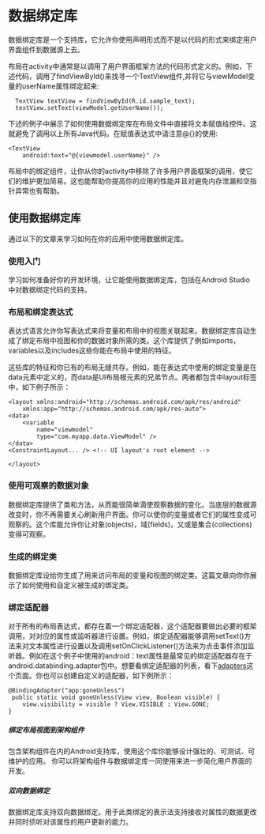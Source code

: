 
# 数据绑定库 

数据绑定库是一个支持库，它允许你使用声明形式而不是以代码的形式来绑定用户界面组件到数据源上去。

布局在activity中通常是以调用了用户界面框架方法的代码形式定义的。例如，下述代码，调用了findViewById()来找寻一个TextView组件,并将它与viewModel变量的userName属性绑定起来:

      TextView textView = findViewById(R.id.sample_text);
      textView.setText(viewModel.getUserName());

下述的例子中展示了如何使用数据绑定库在布局文件中直接将文本赋值给控件。这就避免了调用以上所有Java代码。在赋值表达式中请注意@{}的使用:


    <TextView
        android:text="@{viewmodel.userName}" />
        
布局中的绑定组件，让你从你的activity中移除了许多用户界面框架的调用，使它们的维护更加简易。这也能帮助你提高你的应用的性能并且对避免内存泄漏和空指针异常也有帮助。    
   
## 使用数据绑定库

通过以下的文章来学习如何在你的应用中使用数据绑定库。

### 使用入门

学习如何准备好你的开发环境，让它能使用数据绑定库，包括在Android Studio中对数据绑定代码的支持。

### 布局和绑定表达式

表达式语言允许你写表达式来将变量和布局中的视图关联起来。数据绑定库自动生成了绑定布局中视图和你的数据对象所需的类。这个库提供了例如imports，variables以及includes这些你能在布局中使用的特征。

这些库的特征和你已有的布局无缝共存。例如，能在表达式中使用的绑定变量是在data元素中定义的，而data是UI布局根元素的兄弟节点。两者都包含中layout标签中，如下例子所示：
    
    <layout xmlns:android="http://schemas.android.com/apk/res/android"
        xmlns:app="http://schemas.android.com/apk/res-auto">
    <data>
        <variable
            name="viewmodel"
            type="com.myapp.data.ViewModel" />
    </data>
    <ConstraintLayout... /> <!-- UI layout's root element -->
   
    </layout>
    
### 使用可观察的数据对象

数据绑定库提供了类和方法，从而能很简单滴使观察数据的变化。当底层的数据源改变时，你不再需要关心刷新用户界面。你可以使你的变量或者它们的属性变成可观察的。这个库能允许你让对象(objects)，域(fields)，又或是集合(collections)变得可观察。

### 生成的绑定类

数据绑定库设给你生成了用来访问布局的变量和视图的绑定类。这篇文章向你你展示了如何使用和自定义被生成的绑定类。

### 绑定适配器

对于所有的布局表达式，都存在着一个绑定适配器，这个适配器要做出必要的框架调用，对对应的属性或监听器进行设置。例如，绑定适配器能够调用setText()方法来对文本属性进行设置以及调用setOnClickListener()方法来为点击事件添加监听器。例如在这个例子中使用的android：text属性是最常见的绑定适配器存在于android.databinding.adapter包中。想要看绑定适配器的列表，看下[adapters](https://android.googlesource.com/platform/frameworks/data-binding/+/studio-master-dev/extensions/baseAdapters/src/main/java/androidx/databinding/adapters)这个页面。你也可以创建自定义的适配器，如下例所示：

    @BindingAdapter("app:goneUnless")
     public static void goneUnless(View view, Boolean visible) {
        view.visibility = visible ? View.VISIBLE : View.GONE;
    }

##### 绑定布局视图到架构组件

包含架构组件在内的Android支持库，使用这个库你能够设计强壮的、可测试、可维护的应用。
你可以将架构组件与数据绑定库一同使用来进一步简化用户界面的开发。

##### 双向数据绑定

数据绑定库支持双向数据绑定。用于此类绑定的表示法支持接收对属性的数据更改并同时侦听对该属性的用户更新的能力。


    
    
